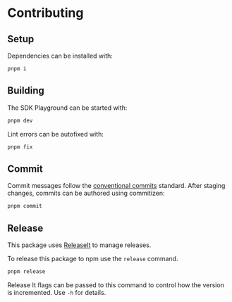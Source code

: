 # Contributing

## Setup

Dependencies can be installed with:

```sh
pnpm i
```

## Building

The SDK Playground can be started with:

```sh
pnpm dev
```

Lint errors can be autofixed with:

```sh
pnpm fix
```

## Commit

Commit messages follow the
[conventional commits](https://www.conventionalcommits.org/en/v1.0.0/) standard.
After staging changes, commits can be authored using commitizen:

```sh
pnpm commit
```

## Release

This package uses [ReleaseIt](https://github.com/release-it/release-it) to
manage releases.

To release this package to npm use the `release` command.

```sh
pnpm release
```

Release It flags can be passed to this command to control how the version is
incremented. Use `-h` for details.
